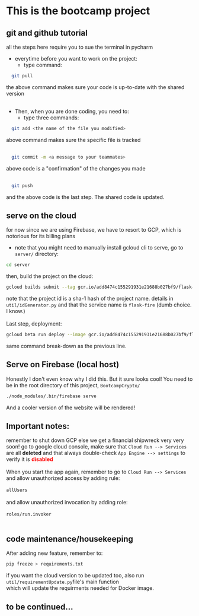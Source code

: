 # This is the bootcamp project
## git and github tutorial
all the steps here require you to sue the terminal in pycharm
- everytime before you want to work on the project:
    - type command:
```bash
  git pull
  ```
  the above command makes sure your code is up-to-date with the shared version
<br />
<br />
- Then, when you are done coding, you need to:
    - type three commands:
```bash
  git add <the name of the file you modified>  
  ```
  above command makes sure the specific file is tracked
<br />
<br />
```bash
  git commit -m <a message to your teammates>  
  ```
  above code is a "confirmation" of the changes you made
<br />
<br />  
```bash
  git push  
  ```
  and the above code is the last step. The shared code is updated.


## serve on the cloud
for now since we are using Firebase, we have to resort to GCP, which is notorious for its billing plans
- note that you might need to manually install gcloud cli
to serve, go to ``server/`` directory:
```bash
cd server
```
then, build the project on the cloud:
```bash
gcloud builds submit --tag gcr.io/add8474c155291931e21688b027bf9/flask-fire
```
note that the project id is a sha-1 hash of the project name. details in ``util/idGenerator.py`` 
and that the service name is ``flask-fire`` (dumb choice. I know.)
<br />
<br />
Last step, deployment:
```bash
gcloud beta run deploy --image gcr.io/add8474c155291931e21688b027bf9/flask-fire
```
same command break-down as the previous line.
## Serve on Firebase (local host)
Honestly I don't even know why I did this. But it sure looks cool!
You need to be in the root directory of this project, ``BootcampCrypto/``
```bash
./node_modules/.bin/firebase serve
```
And a cooler version of the website will be rendered!

## Important notes:
remember to shut down GCP else we get a financial shipwreck very very soon!
go to google cloud console, make sure that ``Cloud Run --> Services `` are all **deleted**
and that always double-check ``App Engine --> settings`` to verify it is <span style="color: red"> **disabled**</span>
<br/>
<br/>
When you start the app again, remember to go to ``Cloud Run --> Services `` and allow unauthorized access by adding rule:
<br/><br/>``allUsers``<br/><br/> and allow unauthorized invocation by adding role: <br/><br/>``roles/run.invoker``<br/><br/>

## code maintenance/housekeeping
After adding new feature, remember to:
```bash
pip freeze > requirements.txt
```
if you want the cloud version to be updated too, also run
<br/> ``util/requirementUpdate.py``file's main function<br/> 
which will update the requirments needed for Docker image.

## to be continued...
